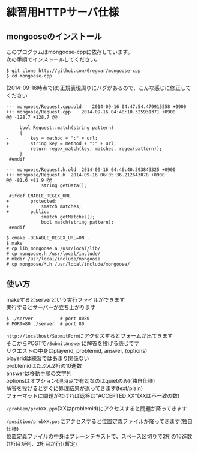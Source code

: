 # 練習用HTTPサーバ仕様

## mongooseのインストール
このプログラムはmongoose-cppに依存しています。  
次の手順でインストールしてください。  

    $ git clone http://github.com/Gregwar/mongoose-cpp
    $ cd mongoose-cpp

(2014-09-16時点では)正規表現周りにバグがあるので、こんな感じに修正してください

    --- mongoose/Request.cpp.old	2014-09-16 04:47:54.479915558 +0900
    +++ mongoose/Request.cpp	2014-09-16 04:48:10.325931371 +0900
    @@ -128,7 +128,7 @@
     
         bool Request::match(string pattern)
         {   
    -        key = method + ":" + url;
    +        string key = method + ":" + url;
             return regex_match(key, matches, regex(pattern));
         }   
     #endif

    --- mongoose/Request.h.old	2014-09-16 04:46:40.393843325 +0900
    +++ mongoose/Request.h	2014-09-16 06:05:36.212643078 +0900
    @@ -81,6 +81,9 @@
                 string getData();
     
     #ifdef ENABLE_REGEX_URL
    +        protected:
    +            smatch matches;
    +        public:
                 smatch getMatches();
                 bool match(string pattern);
     #endif

    $ cmake -DENABLE_REGEX_URL=ON .
    $ make
    # cp lib_mongoose.a /usr/local/lib/
    # cp mongoose.h /usr/local/include/
    # mkdir /usr/local/include/mongoose
    # cp mongoose/*.h /usr/local/include/mongoose/

## 使い方
makeするとserverという実行ファイルができます  
実行するとサーバーが立ち上がります  

    $ ./server          # port 8080
    # PORT=80 ./server  # port 80

`http://localhost/SubmitForm`にアクセスするとフォームが出てきます  
そこからPOSTで`/SubmitAnswer`に解答を投げる感じです  
リクエストの中身はplayerid, problemid, answer, (options)  
playeridは練習ではあまり関係ない  
problemidはたぶん2桁の10進数  
answerは移動手順の文字列  
optionsはオプション(現時点で有効なのはquietのみ)(独自仕様)  
解答を投げるとすぐに処理結果が返ってきます(text/plain)  
フォーマットに問題がなければ返答は"ACCEPTED XX"(XXは不一致の数)  

`/problem/probXX.ppm`(XXはproblemid)にアクセスすると問題が降ってきます  

`/position/probXX.pos`にアクセスすると位置定義ファイルが降ってきます(独自仕様)  
位置定義ファイルの中身はプレーンテキストで、スペース区切りで2桁の16進数(1桁目が列、2桁目が行)(暫定)  


